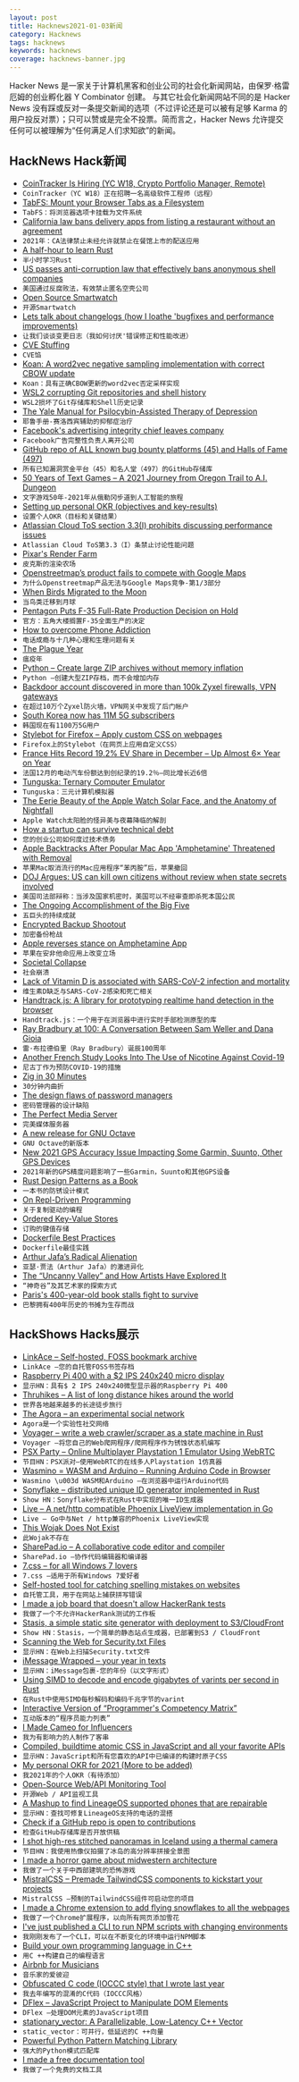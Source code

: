 ```yaml
---
layout: post
title: Hacknews2021-01-03新闻
category: Hacknews
tags: hacknews
keywords: hacknews
coverage: hacknews-banner.jpg
---
```


Hacker News 是一家关于计算机黑客和创业公司的社会化新闻网站，由保罗·格雷厄姆的创业孵化器 Y Combinator 创建。
与其它社会化新闻网站不同的是 Hacker News 没有踩或反对一条提交新闻的选项（不过评论还是可以被有足够 Karma 的用户投反对票）；只可以赞或是完全不投票。简而言之，Hacker News 允许提交任何可以被理解为“任何满足人们求知欲”的新闻。

## HackNews Hack新闻


- [CoinTracker Is Hiring (YC W18, Crypto Portfolio Manager, Remote)](https://www.cointracker.io/careers)
- `CoinTracker（YC W18）正在招聘一名高级软件工程师（远程）`
- [TabFS: Mount your Browser Tabs as a Filesystem](https://omar.website/tabfs/)
- `TabFS：将浏览器选项卡挂载为文件系统`
- [California law bans delivery apps from listing a restaurant without an agreement](https://leginfo.legislature.ca.gov/faces/billTextClient.xhtml?bill_id=201920200AB2149)
- `2021年：CA法律禁止未经允许就禁止在餐馆上市的配送应用`
- [A half-hour to learn Rust](https://fasterthanli.me/articles/a-half-hour-to-learn-rust)
- `半小时学习Rust`
- [US passes anti-corruption law that effectively bans anonymous shell companies](https://www.independent.co.uk/news/world/americas/us-passes-historic-anti-corruption-legislation-that-effectively-bans-anonymous-shell-companies-b1781380.html)
- `美国通过反腐败法，有效禁止匿名空壳公司`
- [Open Source Smartwatch](https://www.pine64.org/pinetime/)
- `开源Smartwatch`
- [Lets talk about changelogs (how I loathe 'bugfixes and performance improvements)](https://raymii.org/s/blog/Rant_Lets_talk_about_changelogs.html)
- `让我们谈谈变更日志（我如何讨厌'错误修正和性能改进）`
- [CVE Stuffing](https://jerrygamblin.com/2020/12/17/cve-stuffing/)
- `CVE馅`
- [Koan: A word2vec negative sampling implementation with correct CBOW update](https://github.com/bloomberg/koan)
- `Koan：具有正确CBOW更新的word2vec否定采样实现`
- [WSL2 corrupting Git repositories and shell history](https://github.com/microsoft/WSL2-Linux-Kernel/issues/168)
- `WSL2损坏了Git存储库和Shell历史记录`
- [The Yale Manual for Psilocybin-Assisted Therapy of Depression](https://psyarxiv.com/u6v9y)
- `耶鲁手册-赛洛西宾辅助的抑郁症治疗`
- [Facebook's advertising integrity chief leaves company](https://www.reuters.com/article/us-facebook-executive-idUSKBN2962M6)
- `Facebook广告完整性负责人离开公司`
- [GitHub repo of ALL known bug bounty platforms (45) and Halls of Fame (497)](https://github.com/disclose/diodata)
- `所有已知漏洞赏金平台（45）和名人堂（497）的GitHub存储库`
- [50 Years of Text Games – A 2021 Journey from Oregon Trail to A.I. Dungeon](https://if50.substack.com/p/introduction)
- `文字游戏50年-2021年从俄勒冈步道到人工智能的旅程`
- [Setting up personal OKR (objectives and key-results)](https://hackpravj.com/blog/personal-okr-2021-plan/)
- `设置个人OKR（目标和关键结果）`
- [Atlassian Cloud ToS section 3.3(I) prohibits discussing performance issues](https://www.atlassian.com/legal/cloud-terms-of-service)
- `Atlassian Cloud ToS第3.3（I）条禁止讨论性能问题`
- [Pixar's Render Farm](https://twitter.com/pixprin/status/1345146328058269696)
- `皮克斯的渲染农场`
- [Openstreetmap’s product fails to compete with Google Maps](https://bedogged.substack.com/p/the-mobile-map-app-part-i-the-void)
- `为什么Openstreetmap产品无法与Google Maps竞争-第1/3部分`
- [When Birds Migrated to the Moon](https://thereader.mitpress.mit.edu/when-birds-migrated-to-the-moon/)
- `当鸟类迁移到月球`
- [Pentagon Puts F-35 Full-Rate Production Decision on Hold](https://www.thedrive.com/the-war-zone/38507/its-official-pentagon-puts-f-35-full-rate-production-decision-on-hold)
- `官方：五角大楼搁置F-35全面生产的决定`
- [How to overcome Phone Addiction](https://cognitiontoday.com/phone-addiction-coping-solutions-research-statistics/)
- `电话成瘾与十几种心理和生理问题有关`
- [The Plague Year](https://www.newyorker.com/magazine/2021/01/04/the-plague-year)
- `瘟疫年`
- [Python – Create large ZIP archives without memory inflation](https://github.com/BuzonIO/zipfly#lib)
- `Python –创建大型ZIP存档，而不会增加内存`
- [Backdoor account discovered in more than 100k Zyxel firewalls, VPN gateways](https://www.zdnet.com/article/backdoor-account-discovered-in-more-than-100000-zyxel-firewalls-vpn-gateways/)
- `在超过10万个Zyxel防火墙，VPN网关中发现了后门帐户`
- [South Korea now has 11M 5G subscribers](https://www.telecomlead.com/5g/south-korea-has-11-mn-5g-subscribers-98257)
- `韩国现在有1100万5G用户`
- [Stylebot for Firefox – Apply custom CSS on webpages](https://addons.mozilla.org/en-US/firefox/addon/stylebot-web/)
- `Firefox上的Stylebot（在网页上应用自定义CSS）`
- [France Hits Record 19.2% EV Share in December – Up Almost 6× Year on Year](https://cleantechnica.com/2021/01/02/france-hits-record-19-2-ev-share-in-december-up-almost-6x-year-on-year/)
- `法国12月的电动汽车份额达到创纪录的19.2％–同比增长近6倍`
- [Tunguska: Ternary Computer Emulator](http://tunguska.sourceforge.net/about.html)
- `Tunguska：三元计算机模拟器`
- [The Eerie Beauty of the Apple Watch Solar Face, and the Anatomy of Nightfall](https://www.hodinkee.com/articles/the-eerie-beauty-of-the-apple-watch-solar-face-and-the-anatomy-of-nightfall)
- `Apple Watch太阳脸的怪异美与夜幕降临的解剖`
- [How a startup can survive technical debt](https://andreschweighofer.com/tech/how-your-startup-can-survive-technical-debt/)
- `您的创业公司如何度过技术债务`
- [Apple Backtracks After Popular Mac App 'Amphetamine' Threatened with Removal](https://www.macrumors.com/2021/01/02/amphetamine-app-store-removal-threat/)
- `苹果Mac取消流行的Mac应用程序“苯丙胺”后，苹果撤回`
- [DOJ Argues: US can kill own citizens without review when state secrets involved](https://www.abajournal.com/news/article/doj-lawyer-argues-us-can-kill-its-own-citizens-without-review-when-state-secrets-are-involved)
- `美国司法部辩称：当涉及国家机密时，美国可以不经审查即杀死本国公民`
- [The Ongoing Accomplishment of the Big Five](https://carcinisation.com/2020/07/04/the-ongoing-accomplishment-of-the-big-five/)
- `五巨头的持续成就`
- [Encrypted Backup Shootout](https://acha.ninja/blog/encrypted_backup_shootout/)
- `加密备份枪战`
- [Apple reverses stance on Amphetamine App](https://www.engadget.com/apple-will-not-ban-mac-app-amphetamine-from-store-224919743.html)
- `苹果在安非他命应用上改变立场`
- [Societal Collapse](https://en.wikipedia.org/wiki/Societal_collapse)
- `社会崩溃`
- [Lack of Vitamin D is associated with SARS-CoV-2 infection and mortality](https://www.ncbi.nlm.nih.gov/pmc/articles/PMC7489890/)
- `维生素D缺乏与SARS-CoV-2感染和死亡相关`
- [Handtrack.js: A library for prototyping realtime hand detection in the browser](https://github.com/victordibia/handtrack.js)
- `Handtrack.js：一个用于在浏览器中进行实时手部检测原型的库`
- [Ray Bradbury at 100: A Conversation Between Sam Weller and Dana Gioia](https://lareviewofbooks.org/article/ray-bradbury-at-100-a-conversation-between-sam-weller-and-dana-gioia/)
- `雷·布拉德伯里（Ray Bradbury）诞辰100周年`
- [Another French Study Looks Into The Use of Nicotine Against Covid-19](https://www.vapingpost.com/2020/12/10/another-french-study-looks-into-the-use-of-nicotine-against-covid-19/)
- `尼古丁作为预防COVID-19的措施`
- [Zig in 30 Minutes](https://gist.github.com/ityonemo/769532c2017ed9143f3571e5ac104e50)
- `30分钟内曲折`
- [The design flaws of password managers](https://www.go350.com/posts/the-design-flaws-of-password-managers/)
- `密码管理器的设计缺陷`
- [The Perfect Media Server](https://perfectmediaserver.com/)
- `完美媒体服务器`
- [A new release for GNU Octave](https://lwn.net/Articles/840050/)
- `GNU Octave的新版本`
- [New 2021 GPS Accuracy Issue Impacting Some Garmin, Suunto, Other GPS Devices](https://www.dcrainmaker.com/2021/01/gps-accuracy-impacting-devices.html)
- `2021年新的GPS精度问题影响了一些Garmin，Suunto和其他GPS设备`
- [Rust Design Patterns as a Book](https://rust-unofficial.github.io/patterns/)
- `一本书的防锈设计模式`
- [On Repl-Driven Programming](http://mikelevins.github.io/posts/2020-12-18-repl-driven/)
- `关于复制驱动的编程`
- [Ordered Key-Value Stores](https://hyper.dev/ordered-key-value-stores.html)
- `订购的键值存储`
- [Dockerfile Best Practices](https://github.com/hexops/dockerfile)
- `Dockerfile最佳实践`
- [Arthur Jafa’s Radical Alienation](https://www.newyorker.com/magazine/2020/12/21/arthur-jafas-radical-alienation)
- `亚瑟·贾法（Arthur Jafa）的激进异化`
- [The “Uncanny Valley” and How Artists Have Explored It](https://www.artsy.net/article/artsy-editorial-artists-love-eerie-sensation-characters-human)
- `“神奇谷”及其艺术家的探索方式`
- [Paris's 400-year-old book stalls fight to survive](https://www.theguardian.com/world/2020/dec/29/gilets-jaunes-strikes-and-covid-paris-bouquinistes-book-stalls-fight-for-survival)
- `巴黎拥有400年历史的书摊为生存而战`


## HackShows Hacks展示

- [ LinkAce – Self-hosted, FOSS bookmark archive](https://www.linkace.org/)
- `LinkAce –您的自托管FOSS书签存档`
- [ Raspberry Pi 400 with a $2 IPS 240x240 micro display](https://github.com/igbit/micro-displays/blob/main/README.md)
- `显示HN：具有$ 2 IPS 240x240微型显示器的Raspberry Pi 400`
- [ Thruhikes – A list of long distance hikes around the world](https://thruhikes.net/)
- `世界各地越来越多的长途徒步旅行`
- [ The Agora – an experimental social network](http://anagora.org/node/agora)
- `Agora是一个实验性社交网络`
- [ Voyager – write a web crawler/scraper as a state machine in Rust](https://github.com/mattsse/voyager)
- `Voyager –将您自己的Web爬网程序/爬网程序作为锈蚀状态机编写`
- [ PSX Party – Online Multiplayer Playstation 1 Emulator Using WebRTC](https://psxparty.kosmi.io/?ref=hn1)
- `节目HN：PSX派对–使用WebRTC的在线多人Playstation 1仿真器`
- [ Wasmino = WASM and Arduino – Running Arduino Code in Browser](https://blog.yifangu.com/2020/12/30/wasmino-wasm-arduino-running-arduino-code-in-browser/)
- `Wasmino \u003d WASM和Arduino –在浏览器中运行Arduino代码`
- [ Sonyflake – distributed unique ID generator implemented in Rust](https://github.com/bahlo/sonyflake-rs)
- `Show HN：Sonyflake分布式在Rust中实现的唯一ID生成器`
- [ Live – A net/http compatible Phoenix LiveView implementation in Go](https://github.com/jfyne/live)
- `Live – Go中与Net / http兼容的Phoenix LiveView实现`
- [ This Wojak Does Not Exist](https://thiswojakdoesnotexist.com/)
- `此Wojak不存在`
- [ SharePad.io – A collaborative code editor and compiler](https://www.sharepad.io/)
- `SharePad.io –协作代码编辑器和编译器`
- [ 7.css – for all Windows 7 lovers](https://khang-nd.github.io/7.css)
- `7.css –适用于所有Windows 7爱好者`
- [ Self-hosted tool for catching spelling mistakes on websites](https://github.com/siteinspector/siteinspector)
- `自托管工具，用于在网站上捕获拼写错误`
- [ I made a job board that doesn't allow HackerRank tests](http://borderline.biz/careers)
- `我做了一个不允许HackerRank测试的工作板`
- [ Stasis, a simple static site generator with deployment to S3/CloudFront](https://github.com/czep/stasis)
- `Show HN：Stasis，一个简单的静态站点生成器，已部署到S3 / CloudFront`
- [ Scanning the Web for Security.txt Files](https://github.com/62726164/a-survey-of-security-dot-txt)
- `显示HN：在Web上扫描Security.txt文件`
- [ iMessage Wrapped – your year in texts](https://michael-danello.github.io/iMessageWrappedRelease/)
- `显示HN：iMessage包裹-您的年份（以文字形式）`
- [ Using SIMD to decode and encode gigabytes of varints per second in Rust](https://github.com/as-com/varint-simd)
- `在Rust中使用SIMD每秒解码和编码千兆字节的varint`
- [ Interactive Version of “Programmer's Competency Matrix”](http://cuamckuu.github.io/index.html)
- `互动版本的“程序员能力列表”`
- [ I Made Cameo for Influencers](https://collabstr.com/)
- `我为有影响力的人制作了客串`
- [ Compiled, buildtime atomic CSS in JavaScript and all your favorite APIs](https://compiledcssinjs.com/)
- `显示HN：JavaScript和所有您喜欢的API中已编译的构建时原子CSS`
- [ My personal OKR for 2021 (More to be added)](https://rohitgupta.site/OKR-2021-bebdabc9fe244142b6befc805d2e02de)
- `我2021年的个人OKR（有待添加）`
- [ Open-Source Web/API Monitoring Tool](https://github.com/berkansasmaz/ketum)
- `开源Web / API监视工具`
- [ A Mashup to find LineageOS supported phones that are repairable](https://www.sustaphones.com/)
- `显示HN：查找可修复LineageOS支持的电话的混搭`
- [ Check if a GitHub repo is open to contributions](https://merge-chance.info/)
- `检查GitHub存储库是否开放供稿`
- [ I shot high-res stitched panoramas in Iceland using a thermal camera](https://petapixel.com/2019/07/13/shooting-high-res-thermal-photos-of-iceland-to-show-nature-at-work/?q=5)
- `节目HN：我使用热像仪拍摄了冰岛的高分辨率拼接全景图`
- [ I made a horror game about midwestern architecture](https://www.youtube.com/watch?v=t4yE86prY6g)
- `我做了一个关于中西部建筑的恐怖游戏`
- [ MistralCSS – Premade TailwindCSS components to kickstart your projects](http://mistralcss.com/)
- `MistralCSS –预制的TailwindCSS组件可启动您的项目`
- [ I made a Chrome extension to add flying snowflakes to all the webpages](https://github.com/slaylines/snowflakes-extension)
- `我做了一个Chrome扩展程序，以向所有网页添加雪花`
- [ I've just published a CLI to run NPM scripts with changing environments](https://www.npmjs.com/package/dotenv-run-script)
- `我刚刚发布了一个CLI，可以在不断变化的环境中运行NPM脚本`
- [ Build your own programming language in C++](https://github.com/codr7/alang)
- `用C ++构建自己的编程语言`
- [ Airbnb for Musicians](https://noisycamp.com)
- `音乐家的爱彼迎`
- [ Obfuscated C code (IOCCC style) that I wrote last year](https://github.com/ilyakurdyukov/ioccc)
- `我去年编写的混淆的C代码（IOCCC风格）`
- [ DFlex – JavaScript Project to Manipulate DOM Elements](https://github.com/jalal246/dflex)
- `DFlex –处理DOM元素的JavaScript项目`
- [ stationary_vector: A Parallelizable, Low-Latency C++ Vector](https://github.com/mehrdadn/libvital/blob/master/doc/vital/container/stationary_vector.md)
- `static_vector：可并行，低延迟的C ++向量`
- [ Powerful Python Pattern Matching Library](https://github.com/scravy/awesome-pattern-matching)
- `强大的Python模式匹配库`
- [ I made a free documentation tool](https://sidepage.co)
- `我做了一个免费的文档工具`

